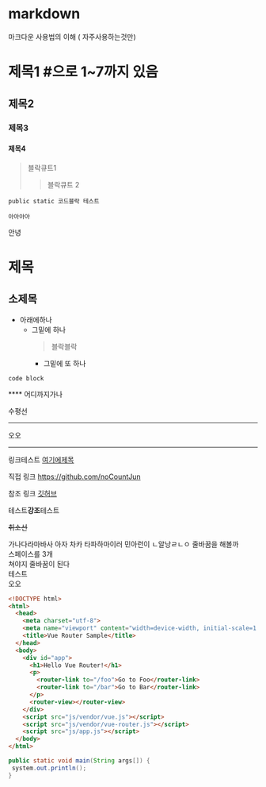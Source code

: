 # markdown
마크다운 사용법의 이해 ( 자주사용하는것만)

# 제목1 #으로 1~7까지 있음
## 제목2
### 제목3
#### 제목4

> 블락큐트1
> > 블락큐트 2


```
public static 코드블락 테스트

아아아아
```
안녕

# 제목
## 소제목

* 아래에하나
  * 그밑에 하나
    > 블락블락
    * 그밑에 또 하나
```
code block
```

**** 어디까지가나


수평선
***
오오
***


링크테스트
[여기에제목](https://github.com/noCountJun/markdown/tree/master/test)

직접 링크
<https://github.com/noCountJun>

참조 링크
[깃허브](https://github.com/noCountJun)


테스트**강조**테스트

~~취소선~~



가나다라마바사
아자
차카
타파하마이러 
민아런이
ㄴ알낭ㄹㄴㅇ
줄바꿈을      해볼까    
스페이스를 3개   
쳐야지 줄바꿈이 된다   
테스트   
오오


``` html
<!DOCTYPE html>
<html>
  <head>
    <meta charset="utf-8">
    <meta name="viewport" content="width=device-width, initial-scale=1.0">
    <title>Vue Router Sample</title>
  </head>
  <body>
    <div id="app">
      <h1>Hello Vue Router!</h1>
      <p>
        <router-link to="/foo">Go to Foo</router-link>
        <router-link to="/bar">Go to Bar</router-link>
      </p>
      <router-view></router-view>
    </div>
    <script src="js/vendor/vue.js"></script>
    <script src="js/vendor/vue-router.js"></script>
    <script src="js/app.js"></script>
  </body>
</html>
```


``` java
public static void main(String args[]) {
 system.out.println();
}
```
